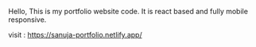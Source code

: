 Hello, This is my portfolio website code. It is react based and fully mobile responsive.

visit : https://sanuja-portfolio.netlify.app/

